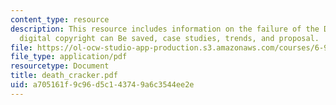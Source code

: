 ```yaml
---
content_type: resource
description: This resource includes information on the failure of the DMCA and how
  digital copyright can Be saved, case studies, trends, and proposal.
file: https://ol-ocw-studio-app-production.s3.amazonaws.com/courses/6-901-inventions-and-patents-fall-2005/a705161f9c96d5c143749a6c3544ee2e_death_cracker.pdf
file_type: application/pdf
resourcetype: Document
title: death_cracker.pdf
uid: a705161f-9c96-d5c1-4374-9a6c3544ee2e
---
```

